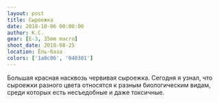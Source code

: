 ```yaml
---
layout: post
title: Сыроежка
date: 2018-10-06 00:00:00
author: К.С.
gear: [E-3, 35mm macro]
shoot_date: 2018-08-25
location: Ёль-база
colors: ['1a0c06', '040301']
---
```

Большая красная насквозь червивая сыроежка. Сегодня я узнал, что сыроежки разного цвета относятся к разным биологическим видам, среди которых есть несъедобные и даже токсичные.
